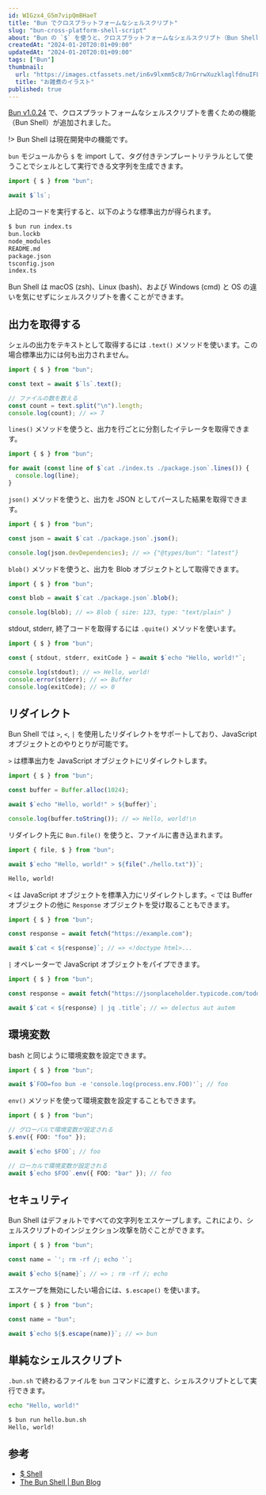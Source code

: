 ```yaml
---
id: WIGzx4_G5m7vipQmBHaeT
title: "Bun でクロスプラットフォームなシェルスクリプト"
slug: "bun-cross-platform-shell-script"
about: "Bun の `$` を使うと、クロスプラットフォームなシェルスクリプト（Bun Shell）を書くことができます。Bun Shell は macOS (zsh)、Linux (bash)、および Windows (cmd) と OS の違いを気にせずにシェルスクリプトを書ける、JavaScript オブジェクトとのやりとりが可能であることが特徴です。"
createdAt: "2024-01-20T20:01+09:00"
updatedAt: "2024-01-20T20:01+09:00"
tags: ["Bun"]
thumbnail:
  url: "https://images.ctfassets.net/in6v9lxmm5c8/7nGrrwXuzklaglfdnuIFL0/fdc6513019150e05ddd8a9ff2a20f708/ozouni_shouyu_15837.png"
  title: "お雑煮のイラスト"
published: true
---
```

[Bun v1.0.24](https://bun.sh/blog/bun-v1.0.24) で、クロスプラットフォームなシェルスクリプトを書くための機能（Bun Shell）が追加されました。

!> Bun Shell は現在開発中の機能です。

`bun` モジュールから `$` を import して、タグ付きテンプレートリテラルとして使うことでシェルとして実行できる文字列を生成できます。

```ts
import { $ } from "bun";

await $`ls`;
```

上記のコードを実行すると、以下のような標準出力が得られます。

```sh
$ bun run index.ts
bun.lockb
node_modules
README.md
package.json
tsconfig.json
index.ts
```

Bun Shell は macOS (zsh)、Linux (bash)、および Windows (cmd) と OS の違いを気にせずにシェルスクリプトを書くことができます。

## 出力を取得する

シェルの出力をテキストとして取得するには `.text()` メソッドを使います。この場合標準出力には何も出力されません。

```ts
import { $ } from "bun";

const text = await $`ls`.text();

// ファイルの数を数える
const count = text.split("\n").length;
console.log(count); // => 7
```

`lines()` メソッドを使うと、出力を行ごとに分割したイテレータを取得できます。

```ts
import { $ } from "bun";

for await (const line of $`cat ./index.ts ./package.json`.lines()) {
  console.log(line);
}
```

`json()` メソッドを使うと、出力を JSON としてパースした結果を取得できます。

```ts
import { $ } from "bun";

const json = await $`cat ./package.json`.json();

console.log(json.devDependencies); // => {"@types/bun": "latest"}
```

`blob()` メソッドを使うと、出力を Blob オブジェクトとして取得できます。

```ts
import { $ } from "bun";

const blob = await $`cat ./package.json`.blob();

console.log(blob); // => Blob { size: 123, type: "text/plain" }
```

stdout, stderr, 終了コードを取得するには `.quite()` メソッドを使います。

```ts
import { $ } from "bun";

const { stdout, stderr, exitCode } = await $`echo "Hello, world!"`;

console.log(stdout); // => Hello, world!
console.error(stderr); // => Buffer
console.log(exitCode); // => 0
```

## リダイレクト

Bun Shell では `>`, `<`, `|` を使用したリダイレクトをサポートしており、JavaScript オブジェクトとのやりとりが可能です。

`>` は標準出力を JavaScript オブジェクトにリダイレクトします。

```ts
import { $ } from "bun";

const buffer = Buffer.alloc(1024);

await $`echo "Hello, world!" > ${buffer}`;

console.log(buffer.toString()); // => Hello, world!\n
```

リダイレクト先に `Bun.file()` を使うと、ファイルに書き込まれます。

```ts
import { file, $ } from "bun";

await $`echo "Hello, world!" > ${file("./hello.txt")}`;
```

```txt:hello.txt
Hello, world!

```

`<` は JavaScript オブジェクトを標準入力にリダイレクトします。`<` では Buffer オブジェクトの他に `Response` オブジェクトを受け取ることもできます。

```ts
import { $ } from "bun";

const response = await fetch("https://example.com");

await $`cat < ${response}`; // => <!doctype html>...
```

`|` オペレーターで JavaScript オブジェクトをパイプできます。

```ts
import { $ } from "bun";

const response = await fetch("https://jsonplaceholder.typicode.com/todos/1");

await $`cat < ${response} | jq .title`; // => delectus aut autem
```

## 環境変数

bash と同じように環境変数を設定できます。

```ts
import { $ } from "bun";

await $`FOO=foo bun -e 'console.log(process.env.FOO)'`; // foo
```

`env()` メソッドを使って環境変数を設定することもできます。

```ts
import { $ } from "bun";

// グローバルで環境変数が設定される
$.env({ FOO: "foo" });

await $`echo $FOO`; // foo

// ローカルで環境変数が設定される
await $`echo $FOO`.env({ FOO: "bar" }); // foo
```

## セキュリティ

Bun Shell はデフォルトですべての文字列をエスケープします。これにより、シェルスクリプトのインジェクション攻撃を防ぐことができます。

```ts
import { $ } from "bun";

const name = `'; rm -rf /; echo '`;

await $`echo ${name}`; // => ; rm -rf /; echo
```

エスケープを無効にしたい場合には、`$.escape()` を使います。

```ts
import { $ } from "bun";

const name = "bun";

await $`echo ${$.escape(name)}`; // => bun
```

## 単純なシェルスクリプト

`.bun.sh` で終わるファイルを `bun` コマンドに渡すと、シェルスクリプトとして実行できます。

```sh:hello.bun.sh
echo "Hello, world!"
```

```sh
$ bun run hello.bun.sh
Hello, world!
```

## 参考

- [$ Shell](https://bun.sh/docs/runtime/shell)
- [The Bun Shell | Bun Blog](https://bun.sh/blog/the-bun-shell)
